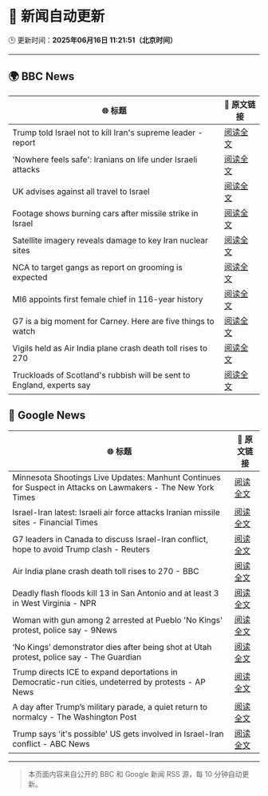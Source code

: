 # 🧠 新闻自动更新

🕒 更新时间：**2025年06月16日 11:21:51（北京时间）**

---

## 🌍 BBC News

| 🌐 标题 | 🔗 原文链接 |
|--------|-------------|
| Trump told Israel not to kill Iran's supreme leader - report | [阅读全文](https://www.bbc.com/news/articles/ckg7gl4zegyo) |
| 'Nowhere feels safe': Iranians on life under Israeli attacks | [阅读全文](https://www.bbc.com/news/articles/c8xgxdr01wro) |
| UK advises against all travel to Israel | [阅读全文](https://www.bbc.com/news/articles/c1kvk8jpy3vo) |
| Footage shows burning cars after missile strike in Israel | [阅读全文](https://www.bbc.com/news/videos/c8rermxkx75o) |
| Satellite imagery reveals damage to key Iran nuclear sites | [阅读全文](https://www.bbc.com/news/articles/c7808xvv737o) |
| NCA to target gangs as report on grooming is expected | [阅读全文](https://www.bbc.com/news/articles/c70601550rro) |
| MI6 appoints first female chief in 116-year history | [阅读全文](https://www.bbc.com/news/articles/czxyx04dv1wo) |
| G7 is a big moment for Carney. Here are five things to watch | [阅读全文](https://www.bbc.com/news/articles/clyg07jj17eo) |
| Vigils held as Air India plane crash death toll rises to 270 | [阅读全文](https://www.bbc.com/news/articles/c0575me7j82o) |
| Truckloads of Scotland's rubbish will be sent to England, experts say | [阅读全文](https://www.bbc.com/news/articles/c0r1de24pdgo) |

## 📰 Google News

| 🌐 标题 | 🔗 原文链接 |
|--------|-------------|
| Minnesota Shootings Live Updates: Manhunt Continues for Suspect in Attacks on Lawmakers - The New York Times | [阅读全文](https://news.google.com/rss/articles/CBMiekFVX3lxTE1JdGJvRWk3VEMxcTA3MUhXZ21kNVVpZllYcjNPR1JvMV9vaFZqWWp5eElvUm44b0p4QVhmalJTUUQydFV1YmpwN2E0dFNvQ0FaSXhJZGJ0Mi1zeDVEeHI2TkNNS0tYUVZNak9IOTB1aUJMZEd1T1NHMDR3?oc=5) |
| Israel-Iran latest: Israeli air force attacks Iranian missile sites - Financial Times | [阅读全文](https://news.google.com/rss/articles/CBMicEFVX3lxTFBqN2dXcEhVM2g4M2UyTnFndXd1WnJqVUNkRG1PSlA1UW03X1VaVmdyS05wZmRFalZqWTJmSTluZlNIZ2paTmxaN2V1MWQzYUl2eV9BQTRMWnRWcDZ0MjJ1cTRYYXd3SDJPOGh0ckQ1Y3Y?oc=5) |
| G7 leaders in Canada to discuss Israel-Iran conflict, hope to avoid Trump clash - Reuters | [阅读全文](https://news.google.com/rss/articles/CBMimwFBVV95cUxQc08wOUFrM09nYUFlYmQ3U0tuU2pqTlZpUjBSSkM1aVJSWk96bXFXQ0xuUFN0WUlDOUxVbnNnNkJOelh5dk9iTVZ0LTNZc2ViNUJDTG5qYXMtdGl6TWVJVktlQWJucG43RmRwQm9HY2EycVdQV0V1cVZhSU5qVUhjNW5BcXpVSV9pTmVfZko0R2l5bUtzWmh4NWZZMA?oc=5) |
| Air India plane crash death toll rises to 270 - BBC | [阅读全文](https://news.google.com/rss/articles/CBMiWkFVX3lxTE1FdEluMUxWbzNpcDBEZGJpU2VXSGtYaURDOVcxYVZyUVRuR202LUVwZVhKa2k0bVUtbXJnUHduMVdTUWNfU1FKTVNkNFM3VzdlaUpSYzNud3Z6Z9IBX0FVX3lxTFB5WUFsS3Uxc1k5OFJNTDBuVWJoVnVKYXZuc1RYVjU1cnpSMmxiLVJBVGJyb2hteGp4RU92QXpOY2Y4bE5qTVlIOGFrckVXUlNNOFZUNVJTQXk3WnpRMFFn?oc=5) |
| Deadly flash floods kill 13 in San Antonio and at least 3 in West Virginia - NPR | [阅读全文](https://news.google.com/rss/articles/CBMilAFBVV95cUxOYUdHeVBjaDgxU25HTXhZNmFQamJhYURJT1dLbE02UWFkYVAtbG5xYnF2Q2NIazNmcWJ4elVlVlB4Z2g3Tm1GSlA3Rm9COExHMmNTUVYydWwwcXRjOEFWWGt2clNjWW1wdW5NVnQwakcyU21rWmwyUWd4cjhEU0lrcjJoM25FbkNKMkl0TUlzNkpPRE9x?oc=5) |
| Woman with gun among 2 arrested at Pueblo 'No Kings' protest, police say - 9News | [阅读全文](https://news.google.com/rss/articles/CBMitgFBVV95cUxNVnRCVFRKWm50OGRaZjh3UnNINi1YMVVDQUR3bFFvTnFyU2YzUUVHWVgweXNvU0tEc3pRU0xBaWZLRF9wLWxQeTg5b0pKMjBhR015Y2EyR0M2c045TTBGRHdTZXI0eV9SbEFzMV9kRU43SFZWTUhuaThhdVZVZnBtZGxIaUVkbk1pUFJXRXFsVTF5T1FKdTBwQjVMb0JfbVFEczg3MGp0bnI1dUpfVGdWN3lOeU1jUQ?oc=5) |
| ‘No Kings’ demonstrator dies after being shot at Utah protest, police say - The Guardian | [阅读全文](https://news.google.com/rss/articles/CBMioAFBVV95cUxQSmt0cFpXYVdsNHRDVGdvYVlWV1NiUFNpRVljdnotQUlZZ2FiYmxaNk82ZjdRX2Q2eXAycGI1dDMzc0JSQUFKTjAwYzRRY0tzOVZMYW02MEJDZUpPbExXT2UyOUZlNUV1YjlETXh1VWNZbzFVNzQ0RFd3WEpRNy16SnctaHE4VmNqSVIySUFOZ3djWnBHTXhHRDFRQ2h5ekxS?oc=5) |
| Trump directs ICE to expand deportations in Democratic-run cities, undeterred by protests - AP News | [阅读全文](https://news.google.com/rss/articles/CBMilgFBVV95cUxQalJZdUMyV1ExTlZXMUNNOXo1clkwNHAtaDN1QTBiMEVwVEtEdEo2aVlKWnFveF9nNGdMQ0plaTdUWFhpRnlXc2VCS2NnTHhqRFZ0Z3VkLXRNVkVQTEE4NzNVZm1FWVRockdna2Q1SVpaRjVwQThWLWE2WGRMZm1RZUFkbUtQRW91S1FBd3dCdVIxYzdoWlE?oc=5) |
| A day after Trump’s military parade, a quiet return to normalcy - The Washington Post | [阅读全文](https://news.google.com/rss/articles/CBMikwFBVV95cUxNT2FmVFhDb0VidlJBRzhubE91SHE4bnlkdVBzb1A1NDZSMkgyTlU5Nl9vSVFzYjA1TWhTLWtFYVFacU5fSkRvMGNabm1rblJEQTRBeFI2Ti1ILXUyWlpCaHlLSE82QkNhYmI5ZkhaNWZtQ0RSazVGMEZheGZJTG9raXhOcmc5UmxWSkZBOXg3SC12T2M?oc=5) |
| Trump says 'it's possible' US gets involved in Israel-Iran conflict - ABC News | [阅读全文](https://news.google.com/rss/articles/CBMimgFBVV95cUxOQWd5SU5DVzRNVFQ0cWxfWU1PVzJtN0xoc1AtdmFfajRtc1Rja3RmbElEWFVKdk1nQm9zVklac285dUZxVFYyMWRsR3locWVZOUhyeTBaNUtpV0R0ZHJvcjB6WVhrbGcxNTNfbFlrMU5maU40UHBaM3lERVZhRW45UGhNbUcxaG1OZllVdDBETC1fY1NkN2FKX21B0gGfAUFVX3lxTE5QLThDUGxXUzJHZGNkZ00wWU5PQnB5RU1GYWFfOWZ2TGtfWFRFZnBWV1FoUzQtVmNWblB6TjVaWGgzUGYzY0R6Z1dJUmtvWmk0ZzFWRG5KRnBzOVoySkcyTUxFSlR2VkFxeGkxcGRmTkdibUdTVWJsZHBkejNfTU42OGlndnFLc3QyUHk5XzJZU05yUnhOWU1JR2tveHNsWQ?oc=5) |

---
> 本页面内容来自公开的 BBC 和 Google 新闻 RSS 源，每 10 分钟自动更新。
